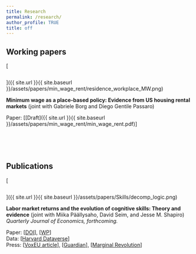 ```yaml
---
title: Research
permalink: /research/
author_profile: TRUE
title: off
---
```


## Working papers

[<figure style="width: 250px" class="align-left">
  <img src="{{ site.url }}{{ site.baseurl }}/assets/papers/min_wage_rent/residence_workplace_MW.png" alt="">
</figure>]({{ site.url }}{{ site.baseurl }}/assets/papers/min_wage_rent/residence_workplace_MW.png)

**Minimum wage as a place-based policy: Evidence from US housing rental markets**
(joint with Gabriele Borg and Diego Gentile Passaro)

Paper: [[Draft]({{ site.url }}{{ site.baseurl }}/assets/papers/min_wage_rent/min_wage_rent.pdf)]

<!-- How to open in a new tab
[<a href="{{ site.url }}{{ site.baseurl }}/assets/papers/min_wage_rent/min_wage_rent.pdf" target="_blank">Draft</a>] -->

<br>
<br>
<br>

<!-- tryit: https://www.w3schools.com/html/tryit.asp?filename=tryhtml_intro
<table style="width:100%">   
  <tr>
    <td>
      <img src="https://santiagohermo.github.io/assets/papers/min_wage_rent/residence_workplace_MW.png" alt = "" width = "200">
    </td>
    <figure style="width: 200px" class="align-left">
      <img src="{{ site.url }}{{ site.baseurl }}/assets/papers/min_wage_rent/residence_workplace_MW.png" alt="">
    </figure>
    <td>
    <td>
      <b><font size="+1">Minimum Wage as a Place-Based Policy: Evidence from US Housing Rental Markets</font></b>
     with Gabriele Borg and Diego Gentile Passaro.
    <br>
    <br>
    <i>Draft available upon request. Public draft coming soon.</i>
    </td>
  </tr>
</table> -->



## Publications

[<figure style="width: 250px" class="align-left">
  <img src="{{ site.url }}{{ site.baseurl }}/assets/papers/Skills/decomp_logic.png" alt="">
</figure> ]({{ site.url }}{{ site.baseurl }}/assets/papers/Skills/decomp_logic.png)

**Labor market returns and the evolution of cognitive skills: Theory and evidence**
(joint with Miika Päällysaho, David Seim, and Jesse M. Shapiro) <br>
*Quarterly Journal of Economics, forthcoming.*

Paper: [[DOI](https://doi.org/10.1093/qje/qjac022)], [[WP](https://scholar.harvard.edu/files/shapiro/files/skills.pdf)] <br>
Data: [[Harvard Dataverse](https://doi.org/10.7910/DVN/KP9RZX)] <br>
Press: [[VoxEU article](https://voxeu.org/article/economic-incentives-and-cognitive-skill)], [[Guardian](https://www.theguardian.com/commentisfree/2021/aug/29/iqs-are-on-the-rise-but-we-dont-need-hard-facts-any-more)], [[Marginal Revolution](https://marginalrevolution.com/marginalrevolution/2022/05/sunday-assorted-links-364.html)] <br>

